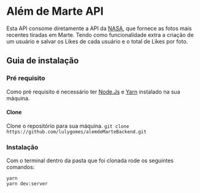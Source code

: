 # Além de Marte API 

Esta API consome diretamente a API da [NASA](https://api.nasa.gov/), que fornece as fotos mais recentes tiradas em Marte. Tendo como funcionalidade extra a criação de um usuário e salvar os Likes de cada usuário e o total de Likes por foto. 

## Guia de instalação

### Pré requisito
Como pré requisito é necessário ter [Node.Js](https://nodejs.org/en/) e [Yarn](https://yarnpkg.com/) instalado na sua máquina. 

#### Clone 
Clone o repositório para sua máquina.
```git clone https://github.com/lulygomes/alemdeMarteBackend.git```

### Instalação

Com o terminal dentro da pasta que foi clonada rode os seguintes comandos:
```
yarn
yarn dev:server
```